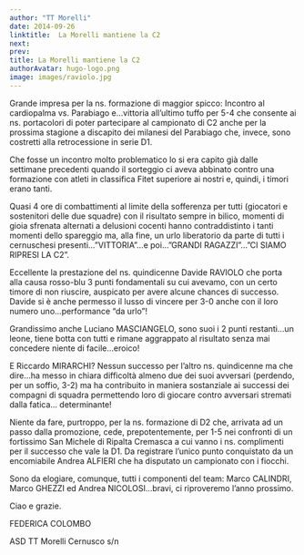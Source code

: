 ```yaml
---
author: "TT Morelli"
date: 2014-09-26
linktitle:  La Morelli mantiene la C2
next:
prev:
title: La Morelli mantiene la C2
authorAvatar: hugo-logo.png
image: images/raviolo.jpg
---
```




Grande impresa per la ns. formazione di maggior spicco: Incontro al cardiopalma vs. Parabiago e…vittoria all’ultimo tuffo per 5-4 che consente ai ns. portacolori di poter partecipare al campionato di C2 anche per la prossima stagione a discapito dei milanesi del Parabiago che, invece, sono costretti alla retrocessione in serie D1.

Che fosse un incontro molto problematico lo si era capito già dalle settimane precedenti quando il sorteggio ci aveva abbinato contro una formazione con atleti in classifica Fitet superiore ai nostri e, quindi, i timori erano tanti.

Quasi 4 ore di combattimenti al limite della sofferenza per tutti (giocatori e sostenitori delle due squadre) con il risultato sempre in bilico, momenti di gioia sfrenata alternati a delusioni cocenti hanno contraddistinto i tanti momenti dello spareggio ma, alla fine, un urlo liberatorio da parte di tutti i cernuschesi presenti…”VITTORIA”…e poi…”GRANDI RAGAZZI”…”CI SIAMO RIPRESI LA C2”.

Eccellente la prestazione del ns. quindicenne Davide RAVIOLO che porta alla causa rosso-blu 3 punti fondamentali su cui avevamo, con un certo timore di non riuscire, auspicato per avere alcune chances di successo. Davide si è anche permesso il lusso di vincere per 3-0 anche con il loro numero uno…performance “da urlo”!

Grandissimo anche Luciano MASCIANGELO, sono suoi i 2 punti restanti…un leone, tiene botta con tutti e rimane aggrappato al risultato senza mai concedere niente di facile…eroico!

E Riccardo MIRARCHI? Nessun successo per l’altro ns. quindicenne ma che dire…ha messo in chiara difficoltà almeno due dei suoi avversari (perdendo, per un soffio, 3-2) ma ha contribuito in maniera sostanziale ai successi dei compagni di squadra permettendo loro di giocare contro avversari stremati dalla fatica… determinante!  


Niente da fare, purtroppo, per la ns. formazione di D2 che, arrivata ad un passo dalla promozione, cede, prepotentemente, per 1-5 nei confronti di un fortissimo San Michele di Ripalta Cremasca a cui vanno i ns. complimenti per il successo che vale la D1. Da registrare l’unico punto conquistato da un encomiabile Andrea ALFIERI che ha disputato un campionato con i fiocchi.

Sono da elogiare, comunque, tutti i componenti del team: Marco CALINDRI, Marco GHEZZI ed Andrea NICOLOSI…bravi, ci riproveremo l’anno prossimo.


Ciao e grazie.


FEDERICA COLOMBO

ASD TT Morelli Cernusco s/n

